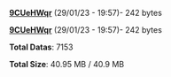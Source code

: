 [**9CUeHWqr**](/data/9CUeHWqr.txt) (29/01/23 - 19:57)- 242 bytes

[**9CUeHWqr**](/data/9CUeHWqr.txt) (29/01/23 - 19:57)- 242 bytes

**Total Datas**: 7153

**Total Size**: 40.95 MB / 40.9 MB
